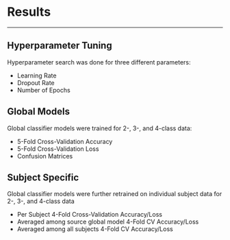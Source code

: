 # Results
---
## Hyperparameter Tuning
Hyperparameter search was done for three different parameters: 
* Learning Rate
* Dropout Rate
* Number of Epochs

## Global Models
Global classifier models were trained for 2-, 3-, and 4-class data:
* 5-Fold Cross-Validation Accuracy
* 5-Fold Cross-Validation Loss
* Confusion Matrices

## Subject Specific
Global classifier models were further retrained on individual subject data
for 2-, 3-, and 4-class data
* Per Subject 4-Fold Cross-Validation Accuracy/Loss
* Averaged among source global model 4-Fold CV Accuracy/Loss
* Averaged among all subjects 4-Fold CV Accuracy/Loss

